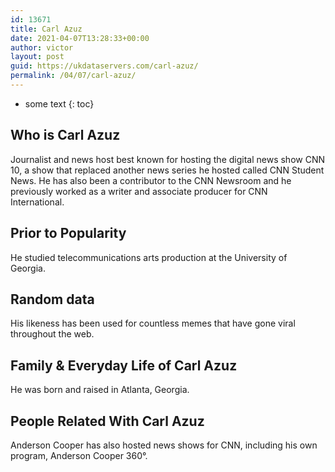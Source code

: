 ```yaml
---
id: 13671
title: Carl Azuz
date: 2021-04-07T13:28:33+00:00
author: victor
layout: post
guid: https://ukdataservers.com/carl-azuz/
permalink: /04/07/carl-azuz/
---
```


* some text
{: toc}


## Who is Carl Azuz



Journalist and news host best known for hosting the digital news show CNN 10, a show that replaced another news series he hosted called CNN Student News. He has also been a contributor to the CNN Newsroom and he previously worked as a writer and associate producer for CNN International. 

                
                
                
## Prior to Popularity



He studied telecommunications arts production at the University of Georgia. 

                
                
                
## Random data



His likeness has been used for countless memes that have gone viral throughout the web. 

                
                
                
## Family & Everyday Life of Carl Azuz



He was born and raised in Atlanta, Georgia. 

                
                
                
## People Related With Carl Azuz



Anderson Cooper has also hosted news shows for CNN, including his own program, Anderson Cooper 360°. 

                
              
            
          
          
          